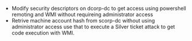 - Modify security descriptors on dcorp-dc to get access using powershell remoting and WMI without requireing administrator access
- Retrive machine account hash from scorp-dc without using administrator access use that to execute a Silver ticket attack to get code execution with WMI.
